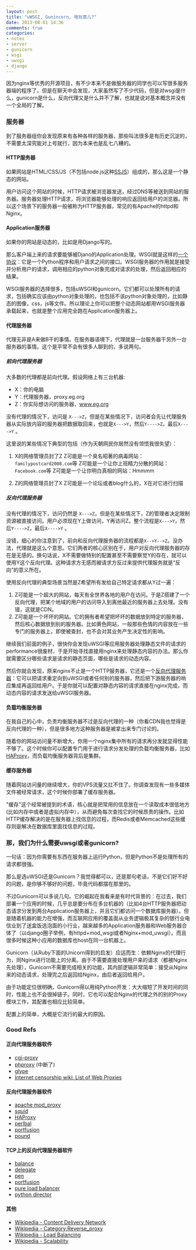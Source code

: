```yaml
---
layout: post
title: "uWSGI, Gunincorn, 啥玩意儿?"
date: 2013-08-01 14:36
comments: true
categories:
- notes
- server
- gunicorn
- wsgi
- uwsgi
- django
---
```


因为nginx等优秀的开源项目，有不少本来不是做服务器的同学也可以写很多服务器端的程序了。但是在聊天中会发现，大家虽然写了不少代码，但是对wsgi是什么，gunicorn是什么，反向代理又是什么并不了解，也就是说对基本概念并没有一个全局的了解。

### 服务器

到了服务器组你会发现原来有各种各样的服务器，那些叫法很多是有历史沉淀的，不需要太深究能对上号就行，因为本来也是乱七八糟的。

#### HTTP服务器

如果网站是HTML/CSS/JS（不包括node.js这种[SSJS](http://en.wikipedia.org/wiki/Comparison_of_server-side_JavaScript_solutions)）组成的，那么这是一个静态的网站。

用户访问这个网站的时候，HTTP请求被浏览器发送，经过DNS等被送到网站的服务器。服务器处理HTTP请求，将浏览器能够处理的响应返回给用户的浏览器。所以这个场景下的服务器一般被称为HTTP服务器，常见的有Apache的httpd和Nginx。

#### Application服务器

如果你的网站是动态的，比如是用Django写的。

那么客户端上来的请求要能够被Djano的Application处理。WSGI就是这样的[一个协议](http://en.wikipedia.org/wiki/Web_Server_Gateway_Interface)：它是一个Python程序和用户请求之间的接口。WSGI服务器的作用就是接受并分析用户的请求，调用相应的python对象完成对请求的处理，然后返回相应的结果。

WSGI服务器的选择很多，包括uWSGI和gunicorn。它们都可以处理所有的请求，包括确实应该由python对象处理的，也包括不该python对象处理的，比如静态的图像，css，js等文件。所以理论上你可以把整个动态网站都用WSGI服务器承载起来，也就是整个应用完全跑在Application服务器上。

#### 代理服务器

代理无非是A来做B干的事情。在服务器语境下，代理就是一台服务器干另外一台服务器的事情。这个是平常不会有很多人聊到的，多说两句。

##### 前向代理服务器

大多数的代理都是前向代理。假设网络上有三台机器:

* X：你的电脑
* Y：代理服务器，proxy.eg.org
* Z：你实际想访问的服务器，www.eg.org

没有代理的情况下，访问是 `X--->Z`，但是在某些情况下，访问者会先让代理服务器从实际放内容的服务器把数据取回来，也就是`X--->Y`，然后`Y---->Z`，最后`X---->Y` 。

这里说的某些情况下典型的包括（作为天朝网民你居然没有领悟我很失望）：

1. X的网络管理员封了Z
   Z可能是一个臭名昭著的病毒网站：`familypostcard2008.com`等
   Z可能是一个让你上班精力分散的网站：`Facebook.com`等
   Z可能是一个让你明白真相的网站：Hmmmm

2. Z的网络管理员封了X
   Z可能是一个论坛或者blog什么的，X在对它进行扫描

##### 反向代理服务器

没有代理的情况下，访问仍然是 `X--->Z`，但是在某些情况下，Z的管理者决定限制资源被直接访问。用户必须现在Y上做访问，Y再访问Z。整个流程是`X--->Y`，然后`Y---->Z`，最后`X---->Y` 。

没错，细心的你注意到了，前向和反向代理服务器的流程都是`X-->Y-->Z`。没办法，代理就是这么个意思。它们两者的核心区别在于，用户对反向代理服务器的存在是无感的。换句话说，X不需要做特别的配置甚至不需要察觉Y的存在，就可以使用Y这个反向代理。这种请求方无感而被请求方反过来提供代理服务就是“反向”的意义所在。

使用反向代理的典型场景当然是Z希望所有发给自己特定请求都从Y过一遍：

1. Z可能是一个超大的网站，每天有全世界各地的用户在访问。于是Z搭建了一个反向代理，把某个地域的用户的访问导入到离他最近的服务器上去处理。没有错，这就是CDN。
2. Z可能是一个坏坏的网站。它的拥有者希望把坏坏的数据放到特定的服务器，然后核心数据放到别的服务器。比如黄色网站，一般那些色情的内容放在一些专门的服务器上，即使被查封，也不会对其业务产生决定性的影响。

继续我们前面的例子，很快你会发现uWSGI等应用服务器处理静态文件的请求的performance很废材，于是开始寻找直接用nginx来处理静态内容的办法。那么你就需要区分哪些请求是请求的静态页面，哪些是请求的动态内容。

然后你就会发现，原来nginx不止是一个HTTP服务器，它还是一个[反向代理服务器](http://en.wikipedia.org/wiki/Reverse_proxy)：它可以把请求重定向到uWSGI或者任何别的服务器，然后把下游服务器的响应集成再返回给用户。于是你就可以配置对静态内容的请求直接在nginx完成，而动态内容的请求发送给uWSGI服务器。

#### 负载均衡服务器

在我自己的心中，负责均衡服务器不过是反向代理的一种（你看CDN我也觉得是反向代理的一种），但是很多地方这种服务器是被拿出来专门讨论的。

随着你的网站访问量不断增大，你用一个nginx集中所有的请求再分发就显得性能不够了。这个时候你可以配置专门用于进行请求分发处理的负载均衡服务器，比如[HAProxy](http://haproxy.1wt.eu/)，而负载均衡服务器背后是集群。

#### 缓存服务器

随着网站访问量的继续增大，你的VPS流量又扛不住了。你调查发现有一些多媒体文件被经常请求，这个时候你部署了缓存服务器。

"缓存"这个经常被提到的术语，核心就是把常用的信息放在一个读取成本很低地方(比如内存中或者是虚拟内存中），从而避免每次查找它的时候昂贵的操作。比如HTTP缓存解决的是在服务器上找信息的过程，而Redis或者Memcached这些缓存则是解决在数据库里面找信息的过程。

### 那，我们为什么需要uwsgi或者gunicorn?

一句话：因为你需要有东西在服务器上运行Python，但是Python不是处理所有的请求都很强。

那么是选uWSGI还是Gunicorn？我觉得都可以，还是那句老话，不是它们好不好的问题，是你够不够好的问题，毕竟代码都摆在那里的。

不过Gunicorn可以多说几句。它的崛起在我看来是有时代背景的：在过去，我们部署一个应用的时候，几乎总是要分布在多台机器的（比如4台HTTP服务器把动态请求分发到两台Application服务器上，并且它们都访问一个数据库服务器）。但是随着机器的能力在增强，而互联网应用的覆盖面从业务逻辑极其复杂的银行业电信业到了送盒饭选泡面的小行业，越来越多的Application服务器和Web服务器合体了（以django圈子举例，有httpd+mod_wsgi或者Nginx+mod_uwsgi）。而且很多时候这种小应用的数据库也host在同一台机器上。

Gunicorn（从Ruby下面的Unicorn得到的启发）应运而生：依赖Nginx的代理行为，同Nginx进行功能上的分离。由于不需要直接处理用户来的请求（都被Nginx先处理），Gunicorn不需要完成相关的功能，其内部逻辑非常简单：接受从Nginx来的动态请求，处理完之后返回给Nginx，由后者返回给用户。

由于功能定位很明确，Gunicorn得以用纯Python开发：大大缩短了开发时间的同时，性能上也不会很掉链子。同时，它也可以配合Nginx的代理之外的别的Proxy模块工作，其配置也相应比较简单。

配置上的简单，大概是它流行的最大的原因。

### Good Refs

#### 正向代理服务器软件

- [cgi-proxy](http://www.jmarshall.com/tools/cgiproxy/)
- [phproxy](http://sourceforge.net/projects/poxy) (中断了)
- [glype](http://www.glype.com/)
- [Internet censorship wiki: List of Web Proxies](http://en.cship.org/wiki/Category%3aWebproxy)

#### 反向代理服务器软件

- [apache mod_proxy](http://wiki.apache.org/cocoon/ApacheModProxy)
- [squid](http://www.squid-cache.org/)
- [HAProxy](http://nginx.net/)
- [perlbal](http://www.danga.com/perlbal/)
- [portfusion](http://portfusion.sf.net/)
- [pound](http://www.apsis.ch/pound/)

#### TCP上的反向代理服务器软件

- [balance](http://www.inlab.de/balance.html)
- [delegate](http://www.delegate.org/delegate/nvproxy/)
- [pen](http://siag.nu/pen/)
- [portfusion](http://portfusion.sf.net/)
- [pure load balancer](http://web.archive.org/web/20080113185334/http://plb.sunsite.dk/index.html)
- [python director](http://pythondirector.sourceforge.net/)

#### 其他

- [Wikipedia - Content Delivery Network](http://en.wikipedia.org/wiki/Content_Delivery_Network)
- [Wikipedia - Category:Reverse_proxy](http://en.wikipedia.org/wiki/Category%3aReverse_proxy)
- [Wikipedia - Load Balancing](http://en.wikipedia.org/wiki/Load_balancing_%28computing%29)
- [Wikipedia - Scalability](http://en.wikipedia.org/wiki/Scalability)

